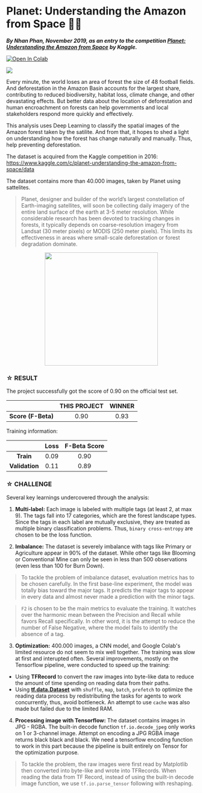 # Planet: Understanding the Amazon from Space 🌳🦌
***By Nhan Phan, November 2019, as an entry to the competition [Planet: Understanding the Amazon from Space](https://www.kaggle.com/c/planet-understanding-the-amazon-from-space/data) by Kaggle.***

[![Open In Colab](https://colab.research.google.com/assets/colab-badge.svg)](https://colab.research.google.com/drive/1s8iFtj7D4D0BNlsR7P9hvfzsqV8XhjTD?authuser=3#scrollTo=okbCcmr-AKeN)

![](https://storage.googleapis.com/kaggle-competitions/kaggle/6322/logos/header.png)

Every minute, the world loses an area of forest the size of 48 football fields. And deforestation in the Amazon Basin accounts for the largest share, contributing to reduced biodiversity, habitat loss, climate change, and other devastating effects. But better data about the location of deforestation and human encroachment on forests can help governments and local stakeholders respond more quickly and effectively.

This analysis uses Deep Learning to classify the spatial images of the Amazon forest taken by the satilite. And from that, it hopes to shed a light on understanding how the forest has change naturally and manually. Thus, help preventing deforestation.

The dataset is acquired from the Kaggle competition in 2016: https://www.kaggle.com/c/planet-understanding-the-amazon-from-space/data

The dataset contains more than 40.000 images, taken by Planet using sattelites.



> Planet, designer and builder of the world’s largest constellation of Earth-imaging satellites, will soon be collecting daily imagery of the entire land surface of the earth at 3-5 meter resolution. While considerable research has been devoted to tracking changes in forests, it typically depends on coarse-resolution imagery from Landsat (30 meter pixels) or MODIS (250 meter pixels). This limits its effectiveness in areas where small-scale deforestation or forest degradation dominate.

<center><img src="https://storage.googleapis.com/kaggle-competitions/kaggle/6322/media/planet.png" width=300'></center>



### ☆ **RESULT**
The project successfully got the score of 0.90 on the official test set.

|  | THIS PROJECT | WINNER |
|:--:|:--:|:--:|
| **Score (F-Beta)** | 0.90 | 0.93 |

Training information:

|  | Loss | F-Beta Score |
|:--:|:--:|:--:|
| **Train** | 0.09 | 0.90 |
| **Validation** | 0.11 | 0.89 |




### **☆ CHALLENGE**
Several key learnings undercovered through the analysis:

1. **Multi-label:** Each image is labeled with multiple tags (at least 2, at max 9). The tags fall into 17 categories, which are the forest landscape types. Since the tags in each label are mutually exclusive, they are treated as multiple binary classification problems. Thus, `binary cross-entropy` are chosen to be the loss function. 

2. **Imbalance:** The dataset is severely imbalance with tags like Primary or Agriculture appear in 90% of the dataset. While other tags like Blooming or Conventional Mine can only be seen in less than 500 observations (even less than 100 for Burn Down).

> To tackle the problem of imbalance dataset, evaluation metrics has to be chosen carefully. In the first base-line experiment, the model was totally bias toward the major tags. It predicts the major tags to appear in every data and almost never made a prediction with the minor tags. 

> `F2` is chosen to be the main metrics to evaluate the training. It watches over the harmonic mean between the Precision and Recall while favors Recall specifically. In other word, it is the attempt to reduce the number of False Negative, where the model fails to identify the absence of a tag. 

3. **Optimization:** 400.000 images, a CNN model, and Google Colab's limited resource do not seem to mix well together. The training was slow at first and interupted often. Several improvements, mostly on the Tensorflow pipeline, were conducted to speed up the training:

  - Using **TFRecord** to convert the raw images into byte-like data to reduce the amount of time spending on reading data from their paths. 
  - Using [**tf.data.Dataset**](https://www.tensorflow.org/guide/data_performance) with `shuffle`, `map`, `batch`, `prefetch` to optimize the reading data process by redistributing the tasks for agents to work concurrently, thus, avoid bottleneck. An attempt to use `cache` was also made but failed due to the limited RAM. 

4. **Processing image with Tensorflow:** The dataset contains images in JPG - RGBA. The built-in decode function `tf.io.decode_jpeg` only works on 1 or 3-channel image. Attempt on encoding a JPG RGBA image returns black black and black. We need a tensorflow encoding function to work in this part because the pipeline is built entirely on Tensor for the optimization purpose. 

> To tackle the problem, the raw images were first read by Matplotlib then converted into byte-like and wrote into TFRecords. When reading the data from TF Record, instead of using the built-in decode image function, we use `tf.io.parse_tensor` following with reshaping.